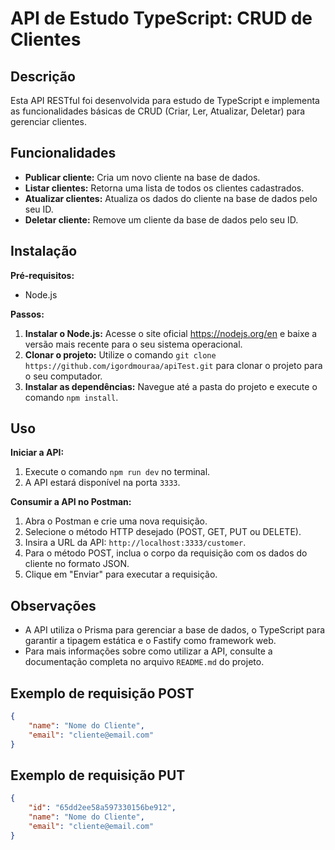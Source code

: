 # API de Estudo TypeScript: CRUD de Clientes

## Descrição

Esta API RESTful foi desenvolvida para estudo de TypeScript e implementa as funcionalidades básicas de CRUD (Criar, Ler, Atualizar, Deletar) para gerenciar clientes.

## Funcionalidades

* **Publicar cliente:** Cria um novo cliente na base de dados.
* **Listar clientes:** Retorna uma lista de todos os clientes cadastrados.
* **Atualizar clientes:** Atualiza os dados do cliente na base de dados pelo seu ID.
* **Deletar cliente:** Remove um cliente da base de dados pelo seu ID.

## Instalação

**Pré-requisitos:**

* Node.js

**Passos:**

1. **Instalar o Node.js:** Acesse o site oficial https://nodejs.org/en e baixe a versão mais recente para o seu sistema operacional.
2. **Clonar o projeto:** Utilize o comando `git clone https://github.com/igordmouraa/apiTest.git` para clonar o projeto para o seu computador.
3. **Instalar as dependências:** Navegue até a pasta do projeto e execute o comando `npm install`.

## Uso

**Iniciar a API:**

1. Execute o comando `npm run dev` no terminal.
2. A API estará disponível na porta `3333`.

**Consumir a API no Postman:**

1. Abra o Postman e crie uma nova requisição.
2. Selecione o método HTTP desejado (POST, GET, PUT ou DELETE).
3. Insira a URL da API: `http://localhost:3333/customer`.
4. Para o método POST, inclua o corpo da requisição com os dados do cliente no formato JSON.
5. Clique em "Enviar" para executar a requisição.

## Observações

* A API utiliza o Prisma para gerenciar a base de dados, o TypeScript para garantir a tipagem estática e o Fastify como framework web.
* Para mais informações sobre como utilizar a API, consulte a documentação completa no arquivo `README.md` do projeto.

## Exemplo de requisição POST

```json
{
    "name": "Nome do Cliente",
    "email": "cliente@email.com"
}
```

## Exemplo de requisição PUT

```json
{
    "id": "65dd2ee58a597330156be912",
    "name": "Nome do Cliente",
    "email": "cliente@email.com"
}
